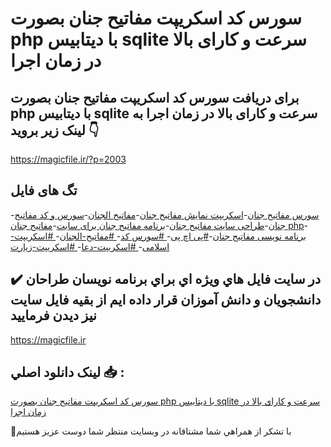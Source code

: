 # سورس کد اسکریپت مفاتیح جنان بصورت php با دیتابیس sqlite سرعت و کارای بالا در زمان اجرا

## برای دریافت سورس کد اسکریپت مفاتیح جنان بصورت php با دیتابیس sqlite سرعت و کارای بالا در زمان اجرا به لینک زیر بروید 👇

https://magicfile.ir/?p=2003

## تگ های فایل

-[سورس مفاتیح جنان](https://magicfile.ir/product/%d8%b3%d9%88%d8%b1%d8%b3-%da%a9%d8%af-%d8%a7%d8%b3%da%a9%d8%b1%d9%8a%d9%be%d8%aa-%d9%85%d9%81%d8%a7%d8%aa%d9%8a%d8%ad-%d8%ac%d9%86%d8%a7%d9%86/)-[اسکریپت نمایش مفاتیح جنان](https://magicfile.ir/product/%d8%b3%d9%88%d8%b1%d8%b3-%da%a9%d8%af-%d8%a7%d8%b3%da%a9%d8%b1%d9%8a%d9%be%d8%aa-%d9%85%d9%81%d8%a7%d8%aa%d9%8a%d8%ad-%d8%ac%d9%86%d8%a7%d9%86/)-[مفاتیح الجنان](https://magicfile.ir/product/%d8%b3%d9%88%d8%b1%d8%b3-%da%a9%d8%af-%d8%a7%d8%b3%da%a9%d8%b1%d9%8a%d9%be%d8%aa-%d9%85%d9%81%d8%a7%d8%aa%d9%8a%d8%ad-%d8%ac%d9%86%d8%a7%d9%86/)-[سورس و کد مفاتيح جنان](https://magicfile.ir/product/%d8%b3%d9%88%d8%b1%d8%b3-%da%a9%d8%af-%d8%a7%d8%b3%da%a9%d8%b1%d9%8a%d9%be%d8%aa-%d9%85%d9%81%d8%a7%d8%aa%d9%8a%d8%ad-%d8%ac%d9%86%d8%a7%d9%86/)-[طراحی سایت مفاتيح جنان](https://magicfile.ir/product/%d8%b3%d9%88%d8%b1%d8%b3-%da%a9%d8%af-%d8%a7%d8%b3%da%a9%d8%b1%d9%8a%d9%be%d8%aa-%d9%85%d9%81%d8%a7%d8%aa%d9%8a%d8%ad-%d8%ac%d9%86%d8%a7%d9%86/)-[برنامه مفاتيح جنان برای سایت](https://magicfile.ir/product/%d8%b3%d9%88%d8%b1%d8%b3-%da%a9%d8%af-%d8%a7%d8%b3%da%a9%d8%b1%d9%8a%d9%be%d8%aa-%d9%85%d9%81%d8%a7%d8%aa%d9%8a%d8%ad-%d8%ac%d9%86%d8%a7%d9%86/)-[مفاتيح جنان php](https://magicfile.ir/product/%d8%b3%d9%88%d8%b1%d8%b3-%da%a9%d8%af-%d8%a7%d8%b3%da%a9%d8%b1%d9%8a%d9%be%d8%aa-%d9%85%d9%81%d8%a7%d8%aa%d9%8a%d8%ad-%d8%ac%d9%86%d8%a7%d9%86/)-[برنامه نویسی مفاتيح جنان](https://magicfile.ir/product/%d8%b3%d9%88%d8%b1%d8%b3-%da%a9%d8%af-%d8%a7%d8%b3%da%a9%d8%b1%d9%8a%d9%be%d8%aa-%d9%85%d9%81%d8%a7%d8%aa%d9%8a%d8%ad-%d8%ac%d9%86%d8%a7%d9%86/)-[#پی اچ پی](https://magicfile.ir/product/%d8%b3%d9%88%d8%b1%d8%b3-%da%a9%d8%af-%d8%a7%d8%b3%da%a9%d8%b1%d9%8a%d9%be%d8%aa-%d9%85%d9%81%d8%a7%d8%aa%d9%8a%d8%ad-%d8%ac%d9%86%d8%a7%d9%86/)-[ #سورس کد](https://magicfile.ir/product/%d8%b3%d9%88%d8%b1%d8%b3-%da%a9%d8%af-%d8%a7%d8%b3%da%a9%d8%b1%d9%8a%d9%be%d8%aa-%d9%85%d9%81%d8%a7%d8%aa%d9%8a%d8%ad-%d8%ac%d9%86%d8%a7%d9%86/)-[ #مفاتیح-الجنان](https://magicfile.ir/product/%d8%b3%d9%88%d8%b1%d8%b3-%da%a9%d8%af-%d8%a7%d8%b3%da%a9%d8%b1%d9%8a%d9%be%d8%aa-%d9%85%d9%81%d8%a7%d8%aa%d9%8a%d8%ad-%d8%ac%d9%86%d8%a7%d9%86/)-[ #اسکریپت-اسلامی](https://magicfile.ir/product/%d8%b3%d9%88%d8%b1%d8%b3-%da%a9%d8%af-%d8%a7%d8%b3%da%a9%d8%b1%d9%8a%d9%be%d8%aa-%d9%85%d9%81%d8%a7%d8%aa%d9%8a%d8%ad-%d8%ac%d9%86%d8%a7%d9%86/)-[ #اسکریپت-دعا](https://magicfile.ir/product/%d8%b3%d9%88%d8%b1%d8%b3-%da%a9%d8%af-%d8%a7%d8%b3%da%a9%d8%b1%d9%8a%d9%be%d8%aa-%d9%85%d9%81%d8%a7%d8%aa%d9%8a%d8%ad-%d8%ac%d9%86%d8%a7%d9%86/)-[ #اسکریپت-زیارت](https://magicfile.ir/product/%d8%b3%d9%88%d8%b1%d8%b3-%da%a9%d8%af-%d8%a7%d8%b3%da%a9%d8%b1%d9%8a%d9%be%d8%aa-%d9%85%d9%81%d8%a7%d8%aa%d9%8a%d8%ad-%d8%ac%d9%86%d8%a7%d9%86/)

## ✔️ در سايت فايل هاي ويژه اي براي برنامه نويسان طراحان دانشجويان و دانش آموزان قرار داده ايم از بقيه فايل سايت نيز ديدن فرماييد

https://magicfile.ir


## لينک دانلود اصلي 📥 :

[سورس کد اسکریپت مفاتیح جنان بصورت php با دیتابیس sqlite سرعت و کارای بالا در زمان اجرا](https://magicfile.ir/product/%d8%b3%d9%88%d8%b1%d8%b3-%da%a9%d8%af-%d8%a7%d8%b3%da%a9%d8%b1%d9%8a%d9%be%d8%aa-%d9%85%d9%81%d8%a7%d8%aa%d9%8a%d8%ad-%d8%ac%d9%86%d8%a7%d9%86/) 


🙏با تشکر از همراهي شما مشتاقانه در وبسایت منتظر شما دوست عزیز هستیم

